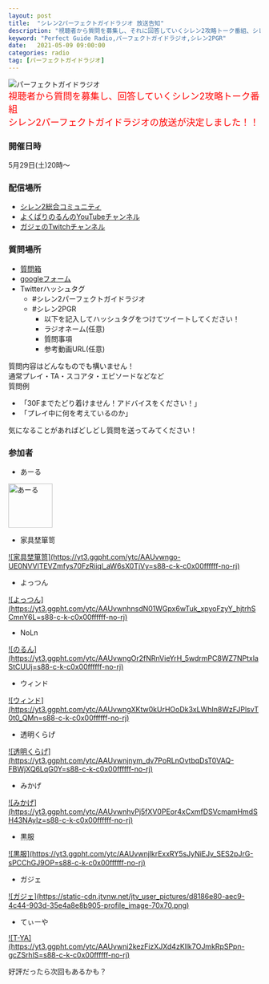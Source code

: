```yaml
---
layout: post
title:  "シレン2パーフェクトガイドラジオ 放送告知"
description: "視聴者から質問を募集し、それに回答していくシレン2攻略トーク番組、シレン2パーフェクトガイドラジオの概要です"
keyword: "Perfect Guide Radio,パーフェクトガイドラジオ,シレン2PGR"
date:   2021-05-09 09:00:00
categories: radio
tag: [パーフェクトガイドラジオ]
---
```


![パーフェクトガイドラジオ]({{site.baseurl}}/images/pgr.png)  
<span style="color:rgb(255,0,0);font-size:130%;">
視聴者から質問を募集し、回答していくシレン2攻略トーク番組  
シレン2パーフェクトガイドラジオの放送が決定しました！！  
</span>

### 開催日時
5月29日(土)20時～

### 配信場所
- [シレン2総合コミュニティ](https://com.nicovideo.jp/community/co155330)
- [よくばりのるんのYouTubeチャンネル](https://www.youtube.com/channel/UCUDtVcud73RbtnbRpGg3xEA)
- [ガジェのTwitchチャンネル](https://www.twitch.tv/gaji_tsuu)

### 質問場所
- [質問箱](https://peing.net/ja/shiren2sougou)
- [googleフォーム](https://qr.paps.jp/tC3Ck)
- Twitterハッシュタグ
  - #シレン2パーフェクトガイドラジオ
  - #シレン2PGR
    - 以下を記入してハッシュタグをつけてツイートしてください！
    - ラジオネーム(任意)
    - 質問事項
    - 参考動画URL(任意)

質問内容はどんなものでも構いません！  
通常プレイ・TA・スコアタ・エピソードなどなど  
質問例  
- 「30Fまでたどり着けません！アドバイスをください！」
- 「プレイ中に何を考えているのか」

気になることがあればどしどし質問を送ってみてください！

### 参加者
- あーる

<a href="https://www.youtube.com/channel/UCaf0gShSdR6PeVqibl5TNJg" target='blank'>
    <img src="https://pbs.twimg.com/profile_images/1185944702828216320/hE3JY5Hx_400x400.jpg" width="88px" alt="あーる">
</a>

- 家具埜箪笥

<a href="https://www.youtube.com/channel/UC9e3W-2cSOX2iQdF8vLBsPw" target='blank'>
    ![家具埜箪笥](https://yt3.ggpht.com/ytc/AAUvwngo-UE0NVVlTEVZmfys70FzRiiql_aW6sX0TjVy=s88-c-k-c0x00ffffff-no-rj)
</a>

- よっつん

<a href="https://www.youtube.com/channel/UCxv1N8PB8kiqO7UwmpfKb1g" target='blank'>
    ![よっつん](https://yt3.ggpht.com/ytc/AAUvwnhnsdN01WGpx6wTuk_xpyoFzyY_hjtrhSCmnY6L=s88-c-k-c0x00ffffff-no-rj)
</a>

- NoLn

<a href="https://www.youtube.com/channel/UCUDtVcud73RbtnbRpGg3xEA" target='blank'>
    ![のるん](https://yt3.ggpht.com/ytc/AAUvwngOr2fNRnVieYrH_5wdrmPC8WZ7NPtxlaStCUUj=s88-c-k-c0x00ffffff-no-rj)
</a>

- ウィンド

<a href="https://www.youtube.com/channel/UC93Gerhj69jo4lheXGm7zqg" target='blank'>
    ![ウィンド](https://yt3.ggpht.com/ytc/AAUvwngXKtw0kUrHOoDk3xLWhIn8WzFJPlsvT0t0_QMn=s88-c-k-c0x00ffffff-no-rj)
</a>

- 透明くらげ

<a href="https://www.youtube.com/channel/UCoOsYOIOYxJHFA8hNbSSbrA" target='blank'>
    ![透明くらげ](https://yt3.ggpht.com/ytc/AAUvwnjnym_dv7PoRLnOvtbqDsT0VAQ-FBWjXQ6LqG0Y=s88-c-k-c0x00ffffff-no-rj)
</a>

- みかげ

<a href="https://www.youtube.com/channel/UCvlT7D_f7d-mV7TSBddoV7g" target='blank'>
    ![みかげ](https://yt3.ggpht.com/ytc/AAUvwnhvPj5fXV0PEor4xCxmfDSVcmamHmdSH43NAyIz=s88-c-k-c0x00ffffff-no-rj)
</a>

- 黒服

<a href="https://www.youtube.com/channel/UCboYNCrCp7NXLtIsHxJ8sUg" target='blank'>
    ![黒服](https://yt3.ggpht.com/ytc/AAUvwnjlkrExxRY5sJyNiEJv_SES2pJrG-sPCChGJ9OP=s88-c-k-c0x00ffffff-no-rj)
</a>

- ガジェ

<a href="https://www.twitch.tv/gaji_tsuu" target='blank'>
    ![ガジェ](https://static-cdn.jtvnw.net/jtv_user_pictures/d8186e80-aec9-4c44-903d-35e4a8e8b905-profile_image-70x70.png)
</a>

- てぃーや

<a href="https://www.youtube.com/channel/UCRyuBRXfFW3Hszu02z5NGjw" target='blank'>
    ![T-YA](https://yt3.ggpht.com/ytc/AAUvwni2kezFizXJXd4zKllk7OJmkRpSPpn-gcZSrhlS=s88-c-k-c0x00ffffff-no-rj)
</a>

好評だったら次回もあるかも？  
